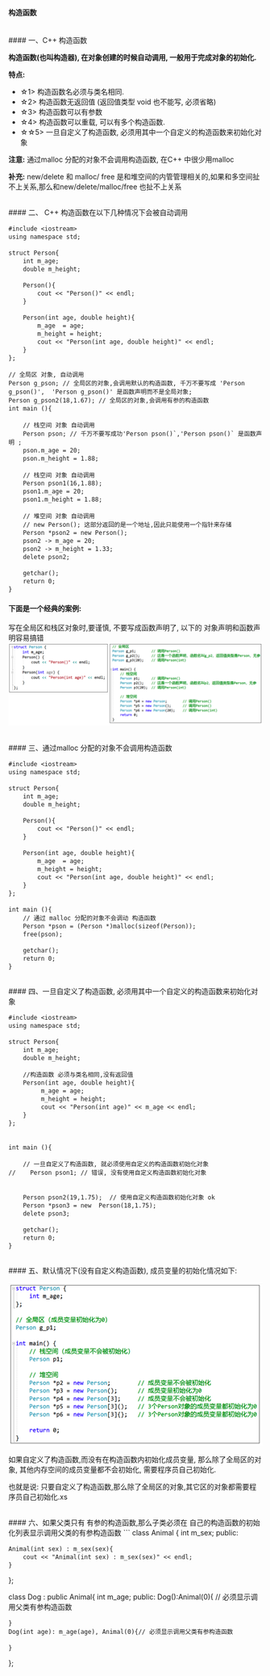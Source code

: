 #### 构造函数





<br>
#### 一、C++ 构造函数


**构造函数(也叫构造器), 在对象创建的时候自动调用, 一般用于完成对象的初始化.**

**特点:**
- ☆1> 构造函数名必须与类名相同.
- ☆2> 构造函数无返回值 (返回值类型 void 也不能写, 必须省略)
- ☆3> 构造函数可以有参数
- ☆4> 构造函数可以重载, 可以有多个构造函数.
- ☆☆5> 一旦自定义了构造函数, 必须用其中一个自定义的构造函数来初始化对象

**注意:**
通过malloc 分配的对象不会调用构造函数, 在C++ 中很少用malloc


**补充:**
new/delete 和 malloc/ free 是和堆空间的内管管理相关的,如果和多空间扯不上关系,那么和new/delete/malloc/free 也扯不上关系



<br>
#### 二、 C++ 构造函数在以下几种情况下会被自动调用

```
#include <iostream>
using namespace std;

struct Person{
    int m_age;
    double m_height;
    
    Person(){
        cout << "Person()" << endl;
    }
    
    Person(int age, double height){
        m_age  = age;
        m_height = height;
        cout << "Person(int age, double height)" << endl;
    }
};

// 全局区 对象, 自动调用
Person g_pson; // 全局区的对象,会调用默认的构造函数, 千万不要写成 'Person g_pson()',  'Person g_pson()' 是函数声明而不是全局对象;
Person g_pson2(18,1.67); // 全局区的对象,会调用有参的构造函数
int main (){

    // 栈空间 对象 自动调用
    Person pson; // 千万不要写成功'Person pson()`,'Person pson()` 是函数声明 ;
    pson.m_age = 20;
    pson.m_height = 1.88;
    
    // 栈空间 对象 自动调用
    Person pson1(16,1.88);
    pson1.m_age = 20;
    pson1.m_height = 1.88;

    // 堆空间 对象 自动调用
    // new Person(); 这部分返回的是一个地址,因此只能使用一个指针来存储
    Person *pson2 = new Person();
    pson2 -> m_age = 20;
    pson2 -> m_height = 1.33;
    delete pson2;

    getchar();
    return 0;
}
```


#### 下面是一个经典的案例:

写在全局区和栈区对象时,要谨慎, 不要写成函数声明了, 以下的 对象声明和函数声明容易搞错
![](/assets/Snip20190118_3.png)






<br>
#### 三、通过malloc 分配的对象不会调用构造函数

```
#include <iostream>
using namespace std;

struct Person{
    int m_age;
    double m_height;
    
    Person(){
        cout << "Person()" << endl;
    }
    
    Person(int age, double height){
        m_age  = age;
        m_height = height;
        cout << "Person(int age, double height)" << endl;
    }
}; 

int main (){
    // 通过 malloc 分配的对象不会调动 构造函数
    Person *pson = (Person *)malloc(sizeof(Person));  
    free(pson);
    
    getchar();
    return 0;
}
```


<br>
#### 四、一旦自定义了构造函数, 必须用其中一个自定义的构造函数来初始化对象

```
#include <iostream>
using namespace std;

struct Person{
    int m_age;
    double m_height;
    
    //构造函数 必须与类名相同,没有返回值  
    Person(int age, double height){
         m_age = age;
         m_height = height;
         cout << "Person(int age)" << m_age << endl;
    }
};


int main (){
    
    // 一旦自定义了构造函数, 就必须使用自定义的构造函数初始化对象
//    Person pson1; // 错误, 没有使用自定义构造函数初始化对象
    
    
    Person pson2(19,1.75);  // 使用自定义构造函数初始化对象 ok
    Person *pson3 = new  Person(18,1.75);
    delete pson3;
    
    getchar();
    return 0;
}
```




<br>
#### 五、默认情况下(没有自定义构造函数), 成员变量的初始化情况如下:

![](/assets/Snip20190118_4.png)

如果自定义了构造函数,而没有在构造函数内初始化成员变量, 那么除了全局区的对象, 其他内存空间的成员变量都不会初始化, 需要程序员自己初始化.

也就是说: 只要自定义了构造函数,那么除了全局区的对象,其它区的对象都需要程序员自己初始化.xs







<br>
#### 六、如果父类只有 有参的构造函数,那么子类必须在 自己的构造函数的初始化列表显示调用父类的有参构造函数
```
class Animal {
    int m_sex;
public:
    
    Animal(int sex) : m_sex(sex){
        cout << "Animal(int sex) : m_sex(sex)" << endl;
    }
};

class Dog : public Animal{
    int m_age;
public:
    Dog():Animal(0){ // 必须显示调用父类有参构造函数
        
    }
    Dog(int age): m_age(age), Animal(0){// 必须显示调用父类有参构造函数
        
    }
   
};
```




